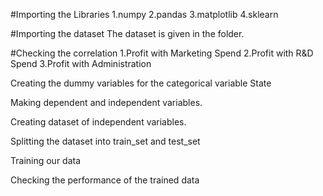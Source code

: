 #Importing the Libraries
1.numpy
2.pandas
3.matplotlib
4.sklearn

#Importing the dataset
The dataset is given in the folder.

#Checking the correlation
1.Profit with Marketing Spend
2.Profit with R&D Spend
3.Profit with Administration

Creating the dummy variables for the categorical variable State

Making dependent and independent variables.

Creating dataset of independent variables.

Splitting the dataset into train_set and test_set

Training our data

Checking the performance of the trained data
